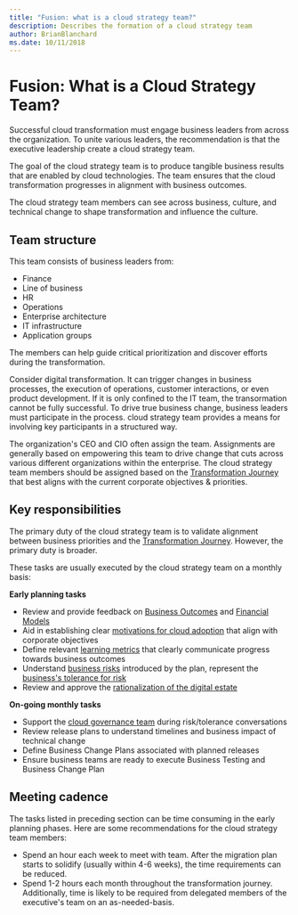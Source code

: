 ```yaml
---
title: "Fusion: what is a cloud strategy team?" 
description: Describes the formation of a cloud strategy team
author: BrianBlanchard
ms.date: 10/11/2018
---
```


# Fusion: What is a Cloud Strategy Team?

Successful cloud transformation must engage business leaders from across the organization. To unite various leaders, the recommendation is that the executive leadership create a cloud strategy team.

The goal of the cloud strategy team is to produce tangible business results that are enabled by cloud technologies. The team ensures that the cloud transformation progresses in alignment with business outcomes. 

The cloud strategy team members can see across business, culture, and technical change to shape transformation and influence the culture.

## Team structure

This team consists of business leaders from:

 - Finance
 - Line of business
 - HR 
 - Operations
 - Enterprise architecture 
 - IT infrastructure 
 - Application groups 
 
The members can help guide critical prioritization and discover efforts during the transformation.

Consider digital transformation. It can trigger changes in business processes, the execution of operations, customer interactions, or even product development. If it is only confined to the IT team, the transormation cannot be fully successful. To drive true business change, business leaders must participate in the process. cloud strategy team provides a means for involving key participants in a structured way.

The organization's CEO and CIO often assign the team. Assignments are generally based on empowering this team to drive change that cuts across various different organizations within the enterprise. The cloud strategy team members should be assigned based on the [Transformation Journey](../transformation-journeys/overview.md) that best aligns with the current corporate objectives & priorities. 

## Key responsibilities

The primary duty of the cloud strategy team is to validate alignment between business priorities and the [Transformation Journey](../transformation-journeys/overview.md). However, the primary duty is broader. 

These tasks are usually executed by the cloud strategy team on a monthly basis: 

**Early planning tasks**

* Review and provide feedback on [Business Outcomes](../business-strategy/business-outcomes/overview.md) and [Financial Models](../business-strategy/financial-models.md)
* Aid in establishing clear [motivations for cloud adoption](../business-strategy/motivations-why-are-we-moving-to-the-cloud.md) that align with corporate objectives
* Define relevant [learning metrics](../business-strategy/learning-metrics.md) that clearly communicate progress towards business outcomes
* Understand [business risks](../business-strategy/risk-tolerance.md) introduced by the plan, represent the [business's tolerance for risk](../business-strategy/risk-tolerance.md)
* Review and approve the [rationalization of the digital estate](../digital-estate/overview.md)

**On-going monthly tasks**

* Support the [cloud governance team](what-is-a-cloud-governance-team.md) during risk/tolerance conversations
* Review release plans to understand timelines and business impact of technical change
* Define Business Change Plans associated with planned releases
* Ensure business teams are ready to execute Business Testing and Business Change Plan

## Meeting cadence

The tasks listed in preceding section can be time consuming in the early planning phases. Here are some recommendations for the cloud strategy team members: 
- Spend an hour each week to meet with team. After the migration plan starts to solidify (usually within 4-6 weeks), the time requirements can be reduced. 
- Spend 1-2 hours each month throughout the transformation journey. Additionally, time is likely to be required from delegated members of the executive's team on an as-needed-basis.



